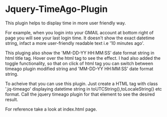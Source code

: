 # Jquery-TimeAgo-Plugin
This plugin helps to display time in more user friendly way.

For example, when you login into your GMAIL account at bottom right of page you will see your last login time. It doesn't show the exact datetime string, infact a more user-friendly readable text i.e '10 minutes ago'. 

This pluging also show the 'MM-DD-YY HH:MM:SS' date format string in html title tag. Hover over the html tag to see the effect. I had also added the toggle functionality, so that on click of html tag you can switch between timeago plugin modified string and 'MM-DD-YY HH:MM:SS' date format string.

To acheive that you can use this plugin. Just create a HTML tag with class '.jq-timeago' displaying datetime string in toUTCString(),toLocaleString() etc format. Call the jquery timeago plugin for that element to see the desired result.

For reference take a look at index.html page.

